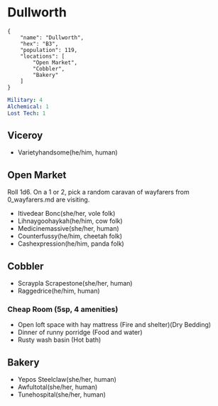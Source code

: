 # Dullworth


```
{
    "name": "Dullworth",
    "hex": "B3",
    "population": 119,
    "locations": [
        "Open Market",
        "Cobbler",
        "Bakery"
    ]
}
```
```yml
Military: 4
Alchemical: 1
Lost Tech: 1
```

## Viceroy
- Varietyhandsome(he/him, human)

## Open Market
Roll 1d6. On a 1 or 2, pick a random caravan of wayfarers from 0_wayfarers.md are visiting.
- Itivedear Bonc(she/her, vole folk)
- Lihnaygoohaykah(he/him, cow folk)
- Medicinemassive(she/her, human)
- Counterfussy(he/him, cheetah folk)
- Cashexpression(he/him, panda folk)

## Cobbler
- Scraypla Scrapestone(she/her, human)
- Raggedrice(he/him, human)

### Cheap Room (5sp, 4 amenities)
- Open loft space with hay mattress (Fire and shelter)(Dry Bedding)
- Dinner of runny porridge (Food and water)
- Rusty wash basin (Hot bath)

## Bakery
- Yepos Steelclaw(she/her, human)
- Awfultotal(she/her, human)
- Tunehospital(she/her, human)